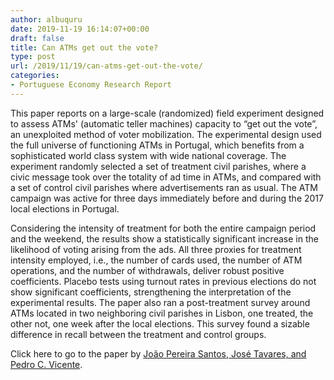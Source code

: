 ```yaml
---
author: albuquru
date: 2019-11-19 16:14:07+00:00
draft: false
title: Can ATMs get out the vote?
type: post
url: /2019/11/19/can-atms-get-out-the-vote/
categories:
- Portuguese Economy Research Report
---
```


This paper reports on a large-scale (randomized) field experiment designed to assess ATMs' (automatic teller machines) capacity to “get out the vote”, an unexploited method of voter mobilization. The experimental design used the full universe of functioning ATMs in Portugal, which benefits from a sophisticated world class system with wide national coverage. The experiment randomly selected a set of treatment civil parishes, where a civic message took over the totality of ad time in ATMs, and compared with a set of control civil parishes where advertisements ran as usual. The ATM campaign was active for three days immediately before and during the 2017 local elections in Portugal.

Considering the intensity of treatment for both the entire campaign period and the weekend, the results show a statistically significant increase in the likelihood of voting arising from the ads. All three proxies for treatment intensity employed, i.e., the number of cards used, the number of ATM operations, and the number of withdrawals, deliver robust positive coefficients. Placebo tests using turnout rates in previous elections do not show significant coefficients, strengthening the interpretation of the experimental results. The paper also ran a post-treatment survey around ATMs located in two neighboring civil parishes in Lisbon, one treated, the other not, one week after the local elections. This survey found a sizable difference in recall between the treatment and control groups.

Click here to go to the paper by [João Pereira Santos, José Tavares, and Pedro C. Vicente](https://cepr.org/active/publications/discussion_papers/dp.php?dpno=13991).
